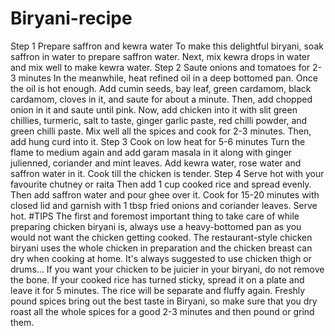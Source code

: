 # Biryani-recipe
Step 1 Prepare saffron and kewra water
To make this delightful biryani, soak saffron in water to prepare saffron water. Next, mix kewra drops in water and mix well to make kewra water.
Step 2 Saute onions and tomatoes for 2-3 minutes
In the meanwhile, heat refined oil in a deep bottomed pan. Once the oil is hot enough. Add cumin seeds, bay leaf, green cardamom, black cardamom, cloves in it, and saute for about a minute. Then, add chopped onion in it and saute until pink. Now, add chicken into it with slit green chillies, turmeric, salt to taste, ginger garlic paste, red chilli powder, and green chilli paste. Mix well all the spices and cook for 2-3 minutes. Then, add hung curd into it.
Step 3 Cook on low heat for 5-6 minutes
Turn the flame to medium again and add garam masala in it along with ginger julienned, coriander and mint leaves. Add kewra water, rose water and saffron water in it. Cook till the chicken is tender.
Step 4 Serve hot with your favourite chutney or raita
Then add 1 cup cooked rice and spread evenly. Then add saffron water and pour ghee over it. Cook for 15-20 minutes with closed lid and garnish with 1 tbsp fried onions and coriander leaves. Serve hot.
#TIPS
The first and foremost important thing to take care of while preparing chicken biryani is, always use a heavy-bottomed pan as you would not want the chicken getting cooked.
The restaurant-style chicken biryani uses the whole chicken in preparation and the chicken breast can dry when cooking at home. It's always suggested to use chicken thigh or drums...
If you want your chicken to be juicier in your biryani, do not remove the bone.
If your cooked rice has turned sticky, spread it on a plate and leave it for 5 minutes. The rice will be separate and fluffy again.
Freshly pound spices bring out the best taste in Biryani, so make sure that you dry roast all the whole spices for a good 2-3 minutes and then pound or grind them.
